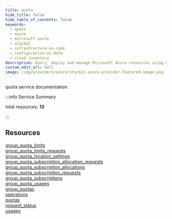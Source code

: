 ```yaml
---
title: quota
hide_title: false
hide_table_of_contents: false
keywords:
  - quota
  - azure
  - microsoft azure
  - stackql
  - infrastructure-as-code
  - configuration-as-data
  - cloud inventory
description: Query, deploy and manage Microsoft Azure resources using SQL
custom_edit_url: null
image: /img/providers/azure/stackql-azure-provider-featured-image.png
---
```


quota service documentation.

:::info Service Summary

<div class="row">
<div class="providerDocColumn">
<span>total resources:&nbsp;<b>13</b></span><br />
</div>
</div>

:::

## Resources
<div class="row">
<div class="providerDocColumn">
<a href="/providers/azure/quota/group_quota_limits/">group_quota_limits</a><br />
<a href="/providers/azure/quota/group_quota_limits_requests/">group_quota_limits_requests</a><br />
<a href="/providers/azure/quota/group_quota_location_settings/">group_quota_location_settings</a><br />
<a href="/providers/azure/quota/group_quota_subscription_allocation_requests/">group_quota_subscription_allocation_requests</a><br />
<a href="/providers/azure/quota/group_quota_subscription_allocations/">group_quota_subscription_allocations</a><br />
<a href="/providers/azure/quota/group_quota_subscription_requests/">group_quota_subscription_requests</a><br />
<a href="/providers/azure/quota/group_quota_subscriptions/">group_quota_subscriptions</a>
</div>
<div class="providerDocColumn">
<a href="/providers/azure/quota/group_quota_usages/">group_quota_usages</a><br />
<a href="/providers/azure/quota/group_quotas/">group_quotas</a><br />
<a href="/providers/azure/quota/operations/">operations</a><br />
<a href="/providers/azure/quota/quotas/">quotas</a><br />
<a href="/providers/azure/quota/request_status/">request_status</a><br />
<a href="/providers/azure/quota/usages/">usages</a>
</div>
</div>